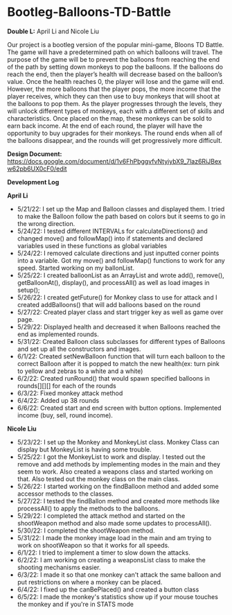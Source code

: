 # Bootleg-Balloons-TD-Battle

**Double L:** April Li and Nicole Liu

Our project is a bootleg version of the popular mini-game, Bloons TD Battle. The game will have a predetermined path on which balloons will travel. The purpose of the game will be to prevent the balloons from reaching the end of the path by setting down monkeys to pop the balloons. If the balloons do reach the end, then the player’s health will decrease based on the balloon’s value. Once the health reaches 0, the player will lose and the game will end. However, the more balloons that the player pops, the more income that the player receives, which they can then use to buy monkeys that will shoot at the balloons to pop them. As the player progresses through the levels, they will unlock different types of monkeys, each with a different set of skills and characteristics. Once placed on the map, these monkeys can be sold to earn back income. At the end of each round, the player will have the opportunity to buy upgrades for their monkeys. The round ends when all of the balloons disappear, and the rounds will get progressively more difficult.

**Design Document:** https://docs.google.com/document/d/1v6FhPbggvfvNtyiybX9_7laz6RiJBexw62pb6UX0cF0/edit

**Development Log**

**April Li**
* 5/21/22: I set up the Map and Balloon classes and displayed them. I tried to make the Balloon follow the path based on colors but it seems to go in the wrong direction.
* 5/24/22: I tested different INTERVALs for calculateDirections() and changed move() and followMap() into if statements and declared variables used in these functions as global variables
* 5/24/22: I removed calculate directions and just inputted corner points into a variable. Got my move() and followMap() functions to work for any speed. Started working on my ballonList.
* 5/25/22: I created balloonList as an ArrayList and wrote add(), remove(), getBalloonAt(), display(), and processAll() as well as load images in setup();
* 5/26/22: I created getFuture() for Monkey class to use for attack and I created addBalloons() that will add balloons based on the round
* 5/27/22: Created player class and start trigger key as well as game over page.
* 5/29/22: Displayed health and decreased it when Balloons reached the end as implemented rounds.
* 5/31/22: Created Balloon class subclasses for different types of Balloons and set up all the constructors and images.
* 6/1/22: Created setNewBalloon function that will turn each balloon to the correct Balloon after it is popped to match the new health(ex: turn pink to yellow and zebras to a white and a white)
* 6/2/22: Created runRound() that would spawn specified balloons in rounds[][][] for each of the rounds
* 6/3/22: Fixed monkey attack method
* 6/4/22: Added up 38 rounds
* 6/6/22: Created start and end screen with button options. Implemented income (buy, sell, round income).

**Nicole Liu**
* 5/23/22: I set up the Monkey and MonkeyList class. Monkey Class can display but MonkeyList is having some trouble.
* 5/25/22: I got the MonkeyList to work and display. I tested out the remove and add methods by implementing modes in the main and they seem to work. Also created a weapons class and started working on that. Also tested out the monkey class on the main class.
* 5/26/22: I started working on the findBalloon method and added some accessor methods to the classes.
* 5/27/22: I tested the findBallon method and created more methods like processAll() to apply the methods to the balloons.
* 5/29/22: I completed the attack method and started on the shootWeapon method and also made some updates to processAll().
* 5/30/22: I completed the shootWeapon method.
* 5/31/22: I made the monkey image load in the main and am trying to work on shootWeapon so that it works for all speeds.
* 6/1/22:  I tried to implement a timer to slow down the attacks.
* 6/2/22:  I am working on creating a weaponsList class to make the shooting mechanisms easier.
* 6/3/22:  I made it so that one monkey can't attack the same balloon and put restrictions on where a monkey can be placed.
* 6/4/22:  I fixed up the canBePlaced() and created a button class
* 6/5/22:  I made the monkey's statistics show up if your mouse touches the monkey and if you're in STATS mode
